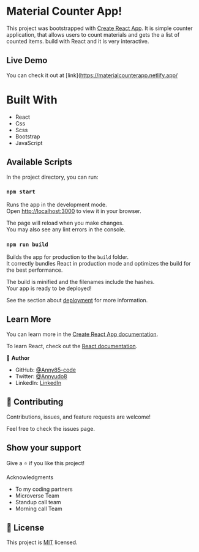 # Material Counter App!

This project was bootstrapped with [Create React App](https://github.com/facebook/create-react-app). It is simple counter application, that allows users to count materials and gets the a list of counted items. build with React and it is very interactive.



## Live Demo

You can check it out at [link](https://materialcounterapp.netlify.app/

# Built With

- React
- Css
- Scss
- Bootstrap
- JavaScript

## Available Scripts

In the project directory, you can run:

### `npm start`

Runs the app in the development mode.\
Open [http://localhost:3000](http://localhost:3000) to view it in your browser.

The page will reload when you make changes.\
You may also see any lint errors in the console.

### `npm run build`

Builds the app for production to the `build` folder.\
It correctly bundles React in production mode and optimizes the build for the best performance.

The build is minified and the filenames include the hashes.\
Your app is ready to be deployed!

See the section about [deployment](https://facebook.github.io/create-react-app/docs/deployment) for more information.

## Learn More

You can learn more in the [Create React App documentation](https://facebook.github.io/create-react-app/docs/getting-started).

To learn React, check out the [React documentation](https://reactjs.org/).



👤 **Author**

- GitHub: [@Anny85-code](https://github.com/Anny85-code)
- Twitter: [@Annyudo8](https://twitter.com/Anny_udo8)
- LinkedIn: [LinkedIn](https://www.linkedin.com/in/aniekan-udo-665b65213/)

## 🤝 Contributing

Contributions, issues, and feature requests are welcome!

Feel free to check the issues page.

## Show your support

Give a ⭐️ if you like this project!

Acknowledgments

- To my coding partners
- Microverse Team
- Standup call team
- Morning call Team

## :memo: License

This project is [MIT](./MIT.md) licensed.
